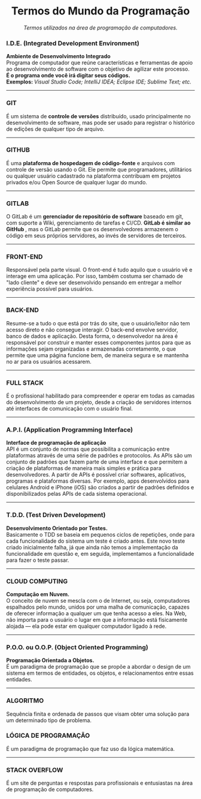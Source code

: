 <h1 align="center">Termos do Mundo da Programação</h1>
<p align="center"><i>Termos utilizados na área de programação de computadores.</i></p>

<h3>I.D.E. (Integrated Development Environment)</h3>
  <p><b> Ambiente de Desenvolvimento Integrado </b><br>
Programa de computador que reúne características e ferramentas de apoio ao desenvolvimento de software com o objetivo de agilizar este processo.<br>
<b> É o programa onde você irá digitar seus códigos. </b><br>
<b> Exemplos: </b> <i> Visual Studio Code; IntelliJ IDEA; Eclipse IDE; Sublime Text; etc. </i>
  </p>
<hr>
<h3>GIT</h3>
  <p> É um sistema de <b>controle de versões</b> distribuído, usado principalmente no desenvolvimento de software, mas pode ser usado para registrar o histórico de edições de   qualquer tipo de arquivo.
  </p>
<hr>
<h3>GITHUB</h3>
  <p> É uma <b>plataforma de hospedagem de código-fonte</b> e arquivos com controle de versão usando o Git. Ele permite que programadores, utilitários ou qualquer usuário       cadastrado na plataforma contribuam em projetos privados e/ou Open Source de qualquer lugar do mundo.
  </p>
<hr>
<h3>GITLAB</h3>
  <p> O GitLab é um <b>gerenciador de repositório de software</b> baseado em git, com suporte a Wiki, gerenciamento de tarefas e CI/CD. <b> GitLab é similar ao GitHub </b>, mas o GitLab permite que os desenvolvedores armazenem o código em seus próprios servidores, ao invés de servidores de terceiros.
  </p>
<hr>
<h3>FRONT-END</h3>
  <p> Responsável pela parte visual. O front-end é tudo aquilo que o usuário vê e interage em uma aplicação. Por isso, também costuma ser chamado de "lado cliente" e deve ser desenvolvido pensando em entregar a melhor experiência possível para usuários.
  </p>
<hr>
<h3>BACK-END</h3>
  <p> Resume-se a tudo o que está por trás do site, que o usuário/leitor não tem acesso direto e não consegue interagir. O back-end envolve servidor, banco de dados e aplicação. Desta forma, o desenvolvedor na área é responsável por construir e manter esses componentes juntos para que as informações sejam organizadas e armazenadas corretamente, o que permite que uma página funcione bem, de maneira segura e se mantenha no ar para os usuários acessarem.
  </p>
<hr>
<h3>FULL STACK</h3>
  <p> É o profissional habilitado para compreender e operar em todas as camadas do desenvolvimento de um projeto, desde a criação de servidores internos até interfaces de comunicação com o usuário final.
  </p>
<hr>
<h3>A.P.I. (Application Programming Interface)</h3>
  <p> <b> Interface de programação de aplicação </b><br>
API é um conjunto de normas que possibilita a comunicação entre plataformas através de uma série de padrões e protocolos. As APIs são um conjunto de padrões que fazem parte de uma interface e que permitem a criação de plataformas de maneira mais simples e prática para desenvolvedores. A partir de APIs é possível criar softwares, aplicativos, programas e plataformas diversas. Por exemplo, apps desenvolvidos para celulares Android e iPhone (iOS) são criados a partir de padrões definidos e disponibilizados pelas APIs de cada sistema operacional.
  </p>
<hr>
<h3>T.D.D. (Test Driven Development)</h3>
  <p><b> Desenvolvimento Orientado por Testes. </b><br>
Basicamente o TDD se baseia em pequenos ciclos de repetições, onde para cada funcionalidade do sistema um teste é criado antes. Este novo teste criado inicialmente falha, já que ainda não temos a implementação da funcionalidade em questão e, em seguida, implementamos a funcionalidade para fazer o teste passar.
  </p>
<hr>
<h3>CLOUD COMPUTING</h3>
  <p><b> Computação em Nuvem. </b><br>
O conceito de nuvem se mescla com o de Internet, ou seja, computadores espalhados pelo mundo, unidos por uma malha de comunicação, capazes de oferecer informação a qualquer um que tenha acesso a eles. Na Web, não importa para o usuário o lugar em que a informação está fisicamente alojada — ela pode estar em qualquer computador ligado à rede.
  </p>
<hr>
<h3>P.O.O. ou O.O.P. (Object Oriented Programming)</h3>
  <p><b> Programação Orientada a Objetos.</b><br>
É um paradigma de programação que se propõe a abordar o design de um sistema em termos de entidades, os objetos, e relacionamentos entre essas entidades.
  </p>
<hr>
<h3>ALGORITMO</h3>
  <p>Sequência finita e ordenada de passos que visam obter uma solução para um determinado tipo de problema.</p>

<h3>LÓGICA DE PROGRAMAÇÃO</h3>
  <p>É um paradigma de programação que faz uso da lógica matemática.</p>
<hr>
<h3>STACK OVERFLOW</h3>
  <p>É um site de perguntas e respostas para profissionais e entusiastas na área de programação de computadores.</p>
